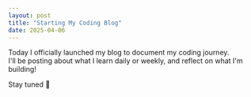 ```yaml
---
layout: post
title: "Starting My Coding Blog"
date: 2025-04-06
---
```


Today I officially launched my blog to document my coding journey.  
I'll be posting about what I learn daily or weekly, and reflect on what I'm building!

Stay tuned 🚀
